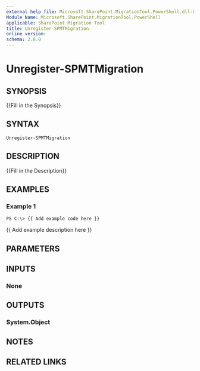 ```yaml
---
external help file: Microsoft.SharePoint.MigrationTool.PowerShell.dll-Help.xml
Module Name: Microsoft.SharePoint.MigrationTool.PowerShell
applicable: SharePoint Migration Tool
title: Unregister-SPMTMigration
online version: 
schema: 2.0.0
---
```


# Unregister-SPMTMigration

## SYNOPSIS
{{Fill in the Synopsis}}

## SYNTAX

```
Unregister-SPMTMigration
```

## DESCRIPTION
{{Fill in the Description}}

## EXAMPLES

### Example 1
```
PS C:\> {{ Add example code here }}
```

{{ Add example description here }}

## PARAMETERS

## INPUTS

### None


## OUTPUTS

### System.Object

## NOTES

## RELATED LINKS

